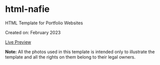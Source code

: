 # html-nafie
HTML Template for Portfolio Websites

Created on: February 2023

[Live Preview](https://nafie.webrouk.com/html/)

**Note:** All the photos used in this template is intended only to illustrate the template and all the rights on them belong to their legal owners.

